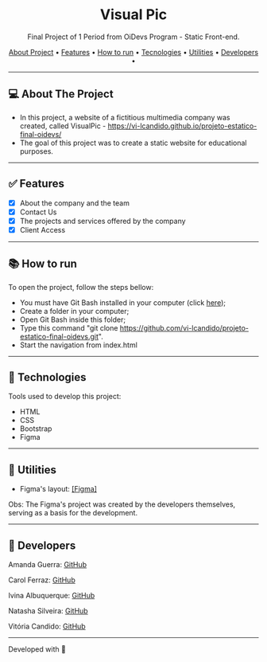<h1 align="center">Visual Pic</h1>

<p align="center"> Final Project of 1 Period  from OiDevs Program - Static Front-end.</p>

<p align="center">
  <a href="#computer-sobre-o-projeto">About Project</a> •
  <a href="#white_check_mark-features">Features</a> •
  <a href="#books-como-executar">How to run</a> •
  <a href="#hammer-tecnologias">Tecnologies</a> •
  <a href="#hammer-utilitários">Utilities</a> •
   <a href="#rocket-devs">Developers</a> •
</p>

---

## :computer: About The Project

- In this project, a website of a fictitious multimedia company was created, called VisualPic - https://vi-lcandido.github.io/projeto-estatico-final-oidevs/
- The goal of this project was to create a static website for educational purposes.

---

## :white_check_mark: Features
- [x] About the company and the team
- [x] Contact Us
- [x] The projects and services offered by the company
- [x] Client Access

---

## :books: How to run

To open the project, follow the steps bellow:
- You must have Git Bash installed in your computer (click <a href="https://git-scm.com/download/win">here</a>);
- Create a folder in your computer;
- Open Git Bash inside this folder;
- Type this command "git clone https://github.com/vi-lcandido/projeto-estatico-final-oidevs.git".
- Start the navigation from index.html


---

## :hammer: Technologies

Tools used to develop this project:

- HTML
- CSS
- Bootstrap
- Figma

---

## :hammer: Utilities

- Figma's layout: <a href="https://www.figma.com/file/mCrNI8yvDehcIFUb8abTJa/OiDevs---Projeto-Final?node-id=0%3A1" >[Figma]</a> 

Obs: The Figma's project was created by the developers themselves, serving as a basis for the development.

---

## :rocket: Developers
  <p>Amanda Guerra:  <a href="https://github.com/amaendoas">GitHub</a></p>
  <p>Carol Ferraz: <a href="https://github.com/carolferraz">GitHub</b></sub></a><p> 
   <p>Ivina Albuquerque: <a href="https://github.com/Ivina-als">GitHub</b></sub></a><p> 
  <p>Natasha Silveira: <a href="https://github.com/natashasilveira">GitHub</b></sub></a></p>
  <p>Vitória Candido: <a href="https://github.com/vi-lcandido">GitHub</b></sub></a><p>
 

---
Developed with 💜
